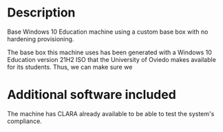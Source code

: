 # Description
Base Windows 10 Education machine using a custom base box with no hardening provisioning.

The base box this machine uses has been generated with a Windows 10 Education version 21H2 ISO that the University of Oviedo makes available for its students. Thus, we can make sure we  

# Additional software included
The machine has CLARA already available to be able to test the system's compliance.